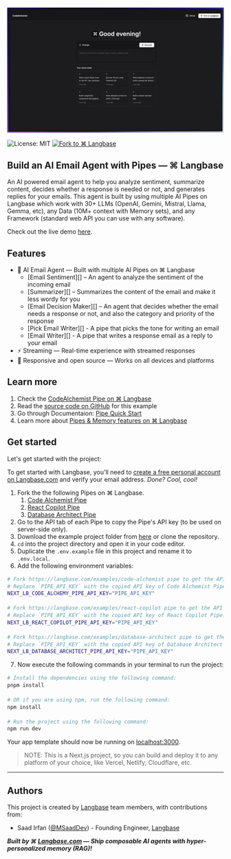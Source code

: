 ![AI Email Agent by ⌘ Langbase][cover]

![License: MIT][mit] [![Fork to ⌘ Langbase][fork]][codealchemist]

## Build an AI Email Agent with Pipes — ⌘ Langbase

An AI powered email agent to help you analyze sentiment, summarize
content, decides whether a response is needed or not, and generates replies for your
emails. This agent is built by using multiple AI Pipes on Langbase which work with 30+ LLMs (OpenAI, Gemini, Mistral, Llama, Gemma, etc), any Data (10M+ context with Memory sets), and any Framework (standard web API you can use with any software).

Check out the live demo [here][demo].

## Features

-   📧 AI Email Agent — Built with multiple AI Pipes on ⌘ Langbase
    -   [Email Sentiment][] – An agent to analyze the sentiment of the incoming email
    -   [Summarizer][] – Summarizes the content of the email and make it less wordy for you
    -   [Email Decision Maker][] – An agent that decides whether the email needs a response or not, and also the category and priority of the response
    -   [Pick Email Writer][] - A pipe that picks the tone for writing an email
    -   [Email Writer][] - A pipe that writes a response email as a reply to your email
-   ⚡️ Streaming — Real-time experience with streamed responses
-   🔋 Responsive and open source — Works on all devices and platforms

## Learn more

1. Check the [CodeAlchemist Pipe on ⌘ Langbase][codealchemist]
2. Read the [source code on GitHub][gh] for this example
3. Go through Documentaion: [Pipe Quick Start][qs]
4. Learn more about [Pipes & Memory features on ⌘ Langbase][docs]

## Get started

Let's get started with the project:

To get started with Langbase, you'll need to [create a free personal account on Langbase.com][signup] and verify your email address. _Done? Cool, cool!_

1. Fork the the following Pipes on ⌘ Langbase.
    1. [Code Alchemist Pipe][codealchemist]
    2. [React Copilot Pipe][reactcopilot]
    3. [Database Architect Pipe][databasearchitect]
2. Go to the API tab of each Pipe to copy the Pipe's API key (to be used on server-side only).
3. Download the example project folder from [here][download] or clone the repository.
4. `cd` into the project directory and open it in your code editor.
5. Duplicate the `.env.example` file in this project and rename it to `.env.local`.
6. Add the following environment variables:

```sh
# Fork https://langbase.com/examples/code-alchemist pipe to get the API key
# Replace `PIPE_API_KEY` with the copied API key of Code Alchemist Pipe.
NEXT_LB_CODE_ALCHEMY_PIPE_API_KEY="PIPE_API_KEY"

# Fork https://langbase.com/examples/react-copilot pipe to get the API key
# Replace `PIPE_API_KEY` with the copied API key of React Copilot Pipe.
NEXT_LB_REACT_COPILOT_PIPE_API_KEY="PIPE_API_KEY"

# Fork https://langbase.com/examples/database-architect pipe to get the API key
# Replace `PIPE_API_KEY` with the copied API key of Database Architect Pipe.
NEXT_LB_DATABASE_ARCHITECT_PIPE_API_KEY="PIPE_API_KEY"
```

7. Now execute the following commands in your terminal to run the project:

```sh
# Install the dependencies using the following command:
pnpm install

# OR if you are using npm, run the following command:
npm install

# Run the project using the following command:
npm run dev
```

Your app template should now be running on [localhost:3000][local].

> NOTE:
> This is a Next.js project, so you can build and deploy it to any platform of your choice, like Vercel, Netlify, Cloudflare, etc.

---

## Authors

This project is created by [Langbase][lb] team members, with contributions from:

-   Saad Irfan ([@MSaadDev][xsi]) - Founding Engineer, [Langbase][lb]

**_Built by ⌘ [Langbase.com][lb] — Ship composable AI agents with hyper-personalized memory (RAG)!_**

[demo]: https://code-alchemist.langbase.dev
[lb]: https://langbase.com
[codealchemist]: https://langbase.com/examples/code-alchemist
[reactcopilot]: https://langbase.com/examples/react-copilot
[databasearchitect]: https://langbase.com/examples/database-architect
[gh]: https://github.com/LangbaseInc/langbase-examples/tree/main/examples/code-alchemist
[cover]: https://raw.githubusercontent.com/LangbaseInc/docs-images/main/examples/code-alchemist/code-alchemist-langbase.jpg
[download]: https://download-directory.github.io/?url=https://github.com/LangbaseInc/langbase-examples/tree/main/examples/code-alchemist
[signup]: https://langbase.fyi/io
[qs]: https://langbase.com/docs/pipe/quickstart
[docs]: https://langbase.com/docs
[xsi]: https://x.com/MSaaddev
[local]: http://localhost:3000
[mit]: https://img.shields.io/badge/license-MIT-blue.svg?style=for-the-badge&color=%23000000
[fork]: https://img.shields.io/badge/FORK%20ON-%E2%8C%98%20Langbase-000000.svg?style=for-the-badge&logo=%E2%8C%98%20Langbase&logoColor=000000
